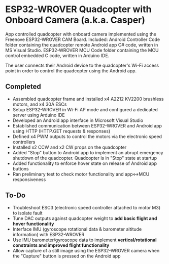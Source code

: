 ESP32-WROVER Quadcopter with Onboard Camera (a.k.a. Casper)
=============================================================================================================================

App controlled quadcopter with onboard camera implemented using the Freenove ESP32-WROVER CAM Board.
Included:
Android Controller Code folder containing the quadcopter remote Android app C# code, written in MS Visual Studio.
ESP32-WROVER MCU Code folder containing the MCU control embedded C code, written in Arduino IDE.

The user connects their Android device to the quadcopter's Wi-Fi access point in order to control the quadcopter using the Android app.

Completed
-----------------------------------------------------------------------------------------------------------------------------
- Assembled quadcopter frame and installed x4 A2212 KV2200 brushless motors, and x4 30A ESCs
- Setup ESP32-WROVER in Wi-Fi AP mode and configured a dedicated server using Arduino IDE
- Developed an Android app interface in Microsoft Visual Studio
- Established communication between ESP32-WROVER and Android app using HTTP (HTTP.GET requests & responses)
- Defined x4 PWM outputs to control the motors via the electronic speed controllers
- Installed x2 CCW and x2 CW props on the quadcopter
- Added "Stop" button to Android app to implement an abrupt emergency shutdown of the quadcopter. Quadcopter is in "Stop" state at startup
- Added functionality to enforce hover state on release of Android app buttons
- Ran preliminary test to check motor functionality and app<->MCU responsiveness

To-Do
-----------------------------------------------------------------------------------------------------------------------------
- Troubleshoot ESC3 (electronic speed controller attached to motor M3) to isolate fault
- Tune DAC outputs against quadcopter weight to **add basic flight and hover functionality**
- Interface IMU (gyroscope rotational data & barometer altitude information) with ESP32-WROVER
- Use IMU barometer/gyroscope data to implement **vertical/rotational constraints and improved flight functionality**
- Allow capture of a still image using the ESP32-WROVER camera when the "Capture" button is pressed on the Android app
